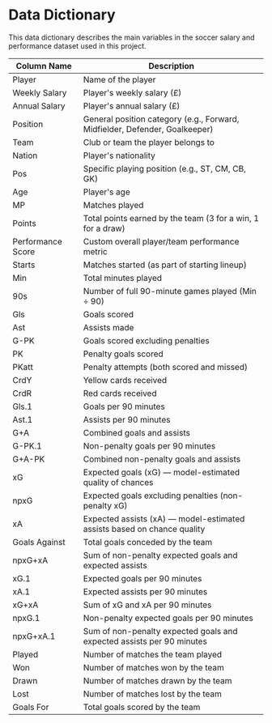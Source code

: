 
#  Data Dictionary

This data dictionary describes the main variables in the soccer salary and performance dataset used in this project.

| Column Name          | Description                                                                 |
|----------------------|-----------------------------------------------------------------------------|
| Player               | Name of the player                                                          |
| Weekly Salary        | Player's weekly salary (£)                                                  |
| Annual Salary        | Player's annual salary (£)                                                  |
| Position             | General position category (e.g., Forward, Midfielder, Defender, Goalkeeper) |
| Team                 | Club or team the player belongs to                                          |
| Nation               | Player's nationality                                                        |
| Pos                  | Specific playing position (e.g., ST, CM, CB, GK)                            |
| Age                  | Player's age                                                                |
| MP                   | Matches played                                                              |
| Points               | Total points earned by the team (3 for a win, 1 for a draw)                 |
| Performance Score    | Custom overall player/team performance metric                               |
| Starts               | Matches started (as part of starting lineup)                                |
| Min                  | Total minutes played                                                        |
| 90s                  | Number of full 90-minute games played (Min ÷ 90)                            |
| Gls                  | Goals scored                                                                |
| Ast                  | Assists made                                                                |
| G-PK                 | Goals scored excluding penalties                                            |
| PK                   | Penalty goals scored                                                        |
| PKatt                | Penalty attempts (both scored and missed)                                   |
| CrdY                 | Yellow cards received                                                       |
| CrdR                 | Red cards received                                                          |
| Gls.1                | Goals per 90 minutes                                                        |
| Ast.1                | Assists per 90 minutes                                                      |
| G+A                  | Combined goals and assists                                                  |
| G-PK.1               | Non-penalty goals per 90 minutes                                            |
| G+A-PK               | Combined non-penalty goals and assists                                      |
| xG                   | Expected goals (xG) — model-estimated quality of chances                    |
| npxG                 | Expected goals excluding penalties (non-penalty xG)                         |
| xA                   | Expected assists (xA) — model-estimated assists based on chance quality     |
| Goals Against        | Total goals conceded by the team                                            |
| npxG+xA              | Sum of non-penalty expected goals and expected assists                      |
| xG.1                 | Expected goals per 90 minutes                                               |
| xA.1                 | Expected assists per 90 minutes                                             |
| xG+xA                | Sum of xG and xA per 90 minutes                                             |
| npxG.1               | Non-penalty expected goals per 90 minutes                                   |
| npxG+xA.1            | Sum of non-penalty expected goals and expected assists per 90 minutes       |
| Played               | Number of matches the team played                                           |
| Won                  | Number of matches won by the team                                           |
| Drawn                | Number of matches drawn by the team                                         |
| Lost                 | Number of matches lost by the team                                          |
| Goals For            | Total goals scored by the team                                              |
